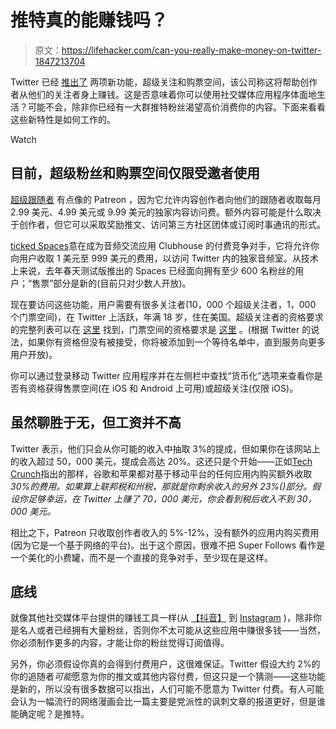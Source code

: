 # 推特真的能赚钱吗？

> 原文：<https://lifehacker.com/can-you-really-make-money-on-twitter-1847213704>

Twitter 已经 [推出了](https://www.cnet.com/news/twitter-wants-you-to-try-ticketed-spaces-super-follows/) 两项新功能，超级关注和购票空间，该公司称这将帮助创作者从他们的关注者身上赚钱。这是否意味着你可以使用社交媒体应用程序体面地生活？可能不会，除非你已经有一大群推特粉丝渴望高价消费你的内容。下面来看看这些新特性是如何工作的。

Watch

## **目前，超级粉丝和购票空间仅限受邀者使用**

[超级跟随者](https://help.twitter.com/en/using-twitter/super-follows-creator) 有点像的 Patreon ，因为它允许内容创作者向他们的跟随者收取每月 2.99 美元、4.99 美元或 9.99 美元的独家内容访问费。额外内容可能是什么取决于创作者，但它可以采取奖励推文、访问第三方社区团体或订阅时事通讯的形式。

[ticked Spaces](https://media.twitter.com/en/articles/blogs/2021/be-the-first-to-try-ticketed-spaces-and-super-follows)意在成为音频交流应用 Clubhouse 的付费竞争对手，它将允许你向用户收取 1 美元至 999 美元的费用，以访问 Twitter 内的独家音频室。从技术上来说，去年春天测试版推出的 Spaces 已经面向拥有至少 600 名粉丝的用户；“售票”部分是新的(目前只对少数人开放)。

现在要访问这些功能，用户需要有很多关注者(10，000 个超级关注者，1，000 个门票空间)，在 Twitter 上活跃，年满 18 岁，住在美国。超级关注者的资格要求的完整列表可以在 [这里](https://help.twitter.com/en/rules-and-policies/super-follows-policy) 找到，门票空间的资格要求是 [这里](https://help.twitter.com/en/rules-and-policies/ticketed-spaces-policy) 。(根据 Twitter 的说法，如果你有资格但没有被接受，你将被添加到一个等待名单中，直到服务向更多用户开放)。

你可以通过登录移动 Twitter 应用程序并在左侧栏中查找“货币化”选项来查看你是否有资格获得售票空间(在 iOS 和 Android 上可用)或超级关注(仅限 iOS)。

## 虽然聊胜于无，但工资并不高

Twitter 表示，他们只会从你可能的收入中抽取 3%的提成，但如果你在该网站上的收入超过 50，000 美元，提成会高达 20%。这还只是个开始——正如[Tech Crunch](https://techcrunch.com/2021/06/22/twitter-super-follows-and-ticketed-spaces/)指出的那样，谷歌和苹果都对基于移动平台的任何应用内购买额外收取*30%的费用。如果算上联邦税和州税，那就是你剩余收入的另外 23%()部分。假设你足够幸运，在 Twitter 上赚了 70，000 美元，你会看到税后收入不到 30，000 美元。*

相比之下，Patreon 只收取创作者收入的 5%-12%，没有额外的应用内购买费用(因为它是一个基于网络的平台)。出于这个原因，很难不把 Super Follows 看作是一个美化的小费罐，而不是一个直接的竞争对手，至少现在是这样。

## **底线**

就像其他社交媒体平台提供的赚钱工具一样(从 [【抖音】](https://lifehacker.com/how-much-money-can-you-make-on-tiktok-1845773683) 到 [Instagram](https://lifehacker.com/how-much-money-can-you-make-on-instagram-1845794643) )，除非你是名人或者已经拥有大量粉丝，否则你不太可能从这些应用中赚很多钱——当然，你必须制作更多的内容，才能让你的粉丝觉得订阅值得。

另外，你必须假设你真的会得到付费用户，这很难保证。Twitter 假设大约 2%的你的追随者*可能*愿意为你的推文或其他内容付费，但这只是一个猜测——这些功能是新的，所以没有很多数据可以指出，人们可能不愿意为 Twitter 付费。有人可能会认为一幅流行的网络漫画会比一篇主要是党派性的讽刺文章的报道更好，但是谁能确定呢？是推特。